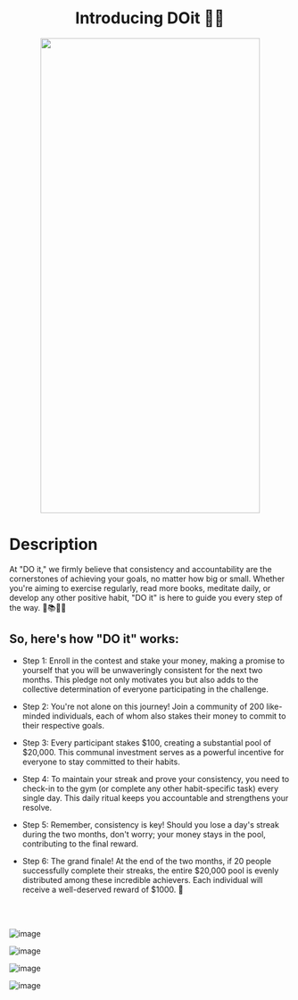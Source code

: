 <div align="center">
  
# Introducing DOit 🚀✨
<img src="https://github.com/DOitorg/DO-it/assets/75121304/c1fc4410-7cd4-4a44-82f7-c38cff2f18d1" width="393" height="851"/>

</div>

# Description

At "DO it," we firmly believe that consistency and accountability are the cornerstones of achieving your goals, no matter how big or small. Whether you're aiming to exercise regularly, read more books, meditate daily, or develop any other positive habit, "DO it" is here to guide you every step of the way. 💪📚🧘‍♀️

## So, here's how "DO it" works:

- Step 1: Enroll in the contest and stake your money, making a promise to yourself that you will be unwaveringly consistent for the next two months. This pledge not only motivates you but also adds to the collective determination of everyone participating in the challenge.



- Step 2: You're not alone on this journey! Join a community of 200 like-minded individuals, each of whom also stakes their money to commit to their respective goals.



- Step 3: Every participant stakes $100, creating a substantial pool of $20,000. This communal investment serves as a powerful incentive for everyone to stay committed to their habits.



- Step 4: To maintain your streak and prove your consistency, you need to check-in to the gym (or complete any other habit-specific task) every single day. This daily ritual keeps you accountable and strengthens your resolve.



- Step 5: Remember, consistency is key! Should you lose a day's streak during the two months, don't worry; your money stays in the pool, contributing to the final reward.



- Step 6: The grand finale! At the end of the two months, if 20 people successfully complete their streaks, the entire $20,000 pool is evenly distributed among these incredible achievers. Each individual will receive a well-deserved reward of $1000. 🎉

<br>
<br>

![image](https://github.com/DOitorg/DO-it/assets/75121304/2ec98a1b-e2e0-4d53-a29c-d6c44ac987b4)

![image](https://github.com/DOitorg/DO-it/assets/75121304/aef89eac-21a0-436b-9a5b-1ee5bb873989)

![image](https://github.com/DOitorg/DO-it/assets/75121304/c7a37594-f400-481a-a6d3-8e2959825efb)

![image](https://github.com/DOitorg/DO-it/assets/75121304/88d4ed4a-4baf-4cbe-b4da-2bd737fa85c1)

</div>
